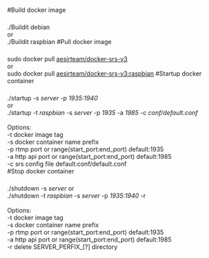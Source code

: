 #Build docker image
###
   ./Buildit debian<br>
   or<br>
   ./Buildit raspbian
#Pull docker image
###
   sudo docker pull <a href="https://hub.docker.com/r/aesirteam/docker-srs-v3">aesirteam/docker-srs-v3</a><br>
   or<br>
   sudo docker pull <a href="https://hub.docker.com/r/aesirteam/docker-srs-v3">aesirteam/docker-srs-v3:raspbian</a>
#Startup docker container
###
   ./startup -s <i>server</i> -p <i>1935:1940</i><br>
   or<br>
   ./startup -t <i>raspbian</i> -s <i>server</i> -p <i>1935</i> -a <i>1985</i> -c <i>conf/default.conf</i><br>
   <br>
   Options:<br>
      -t       docker image tag<br>
      -s       docker container name prefix<br>
      -p       rtmp port or range(start_port:end_port) default:1935<br>
      -a       http api port or range(start_port:end_port) default:1985<br>
      -c       srs config file default:conf/default.conf<br>
#Stop docker container
###
   ./shutdown -s <i>server</i>
   or<br>
   ./shutdown -t <i>raspbian</i> -s <i>server</i> -p <i>1935:1940</i> -r<br>
   <br>
   Options:<br>
      -t       docker image tag<br>
      -s       docker container name prefix<br>
      -p       rtmp port or range(start_port:end_port) default:1935<br>
      -a       http api port or range(start_port:end_port) default:1985<br>
      -r       delete SERVER_PERFIX_[?] directory<br>
